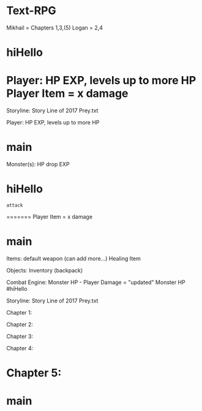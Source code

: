 # Text-RPG


Mikhail = Chapters 1,3,(5)
Logan = 2,4

# hiHello
Player:
    HP
    EXP, levels up to more HP
    Player Item = x damage
=======
Storyline:
    Story Line of 2017 Prey.txt

Player:
    HP
    EXP, levels up to more HP
# main

Monster(s):
    HP
    drop EXP
# hiHello
    attack
=======
    Player Item = x damage
# main

Items:
    default weapon (can add more...)
    Healing Item

Objects:
    Inventory (backpack)

Combat Engine:
    Monster HP - Player Damage = "updated" Monster HP
#hiHello


Storyline:
    Story Line of 2017 Prey.txt

Chapter 1:

Chapter 2:

Chapter 3:

Chapter 4:

Chapter 5:
=======
# main
